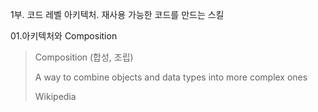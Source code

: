 1부. 코드 레벨 아키텍처. 재사용 가능한 코드를 만드는 스킬

01.아키텍처와 Composition

> Composition (합성, 조립)
>
> A way to combine objects and data types into more complex ones
>
> Wikipedia

